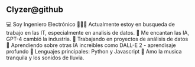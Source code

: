 
Clyzer@github
-------------------------
💻 Soy Ingeniero Electrónico 
👨🏽‍💻 Actualmente estoy en busqueda de trabajo en las IT, especialmente en analisis de datos.
📝 Me encantan las IA, GPT-4 cambió la industria.
🔭 Trabajando en proyectos de análisis de datos
🌱 Aprendiendo sobre otras IA increibles como DALL-E 2 - aprendisaje profundo
🌟 Lenguajes principales: Python y Javascript
🎵 Amo la musica tranquila y los sonidos de lluvia.
